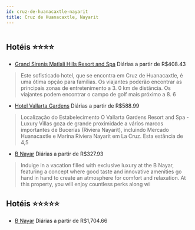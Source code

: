```yaml
---
id: cruz-de-huanacaxtle-nayarit
title: Cruz de Huanacaxtle, Nayarit
---
```


<center><img src="http://image1.urlforimages.com/Images/1519490/$Original/801266018_1067X734.JPG" alt="" /></center>


## Hotéis ⭐️⭐️⭐️⭐️

-    [Grand Sirenis Matlali Hills Resort and Spa](https://www.hurb.com/aud/https://www.hurb.com/hoteis/cruz-de-huanacaxtle/grand-sirenis-matlali-hills-resort-and-spa-JNP-JP906680?cmp=18055) Diárias a partir de R$408.43
   > Este sofisticado hotel, que se encontra em Cruz de Huanacaxtle, é uma ótima opção para famílias. Os viajantes poderão encontrar as principais zonas de entretenimento a 3. 0 km de distância. Os viajantes podem encontrar o campo de golf mais próximo a 8. 6 
-    [Hotel Vallarta Gardens](https://www.hurb.com/aud/https://www.hurb.com/hoteis/cruz-de-huanacaxtle/hotel-vallarta-gardens-JNP-JP790863?cmp=18055) Diárias a partir de R$588.99
   > Localização do Estabelecimento O Vallarta Gardens Resort and Spa - Luxury Villas goza de grande proximidade a vários marcos importantes de Bucerías (Riviera Nayarit), incluindo Mercado Huanacaxtle e Marina Riviera Nayarit em La Cruz. Esta estância de 4,5 
-    [B Nayar](https://www.hurb.com/aud/https://www.hurb.com/hoteis/cruz-de-huanacaxtle/b-nayar-JNP-JP414983?cmp=18055) Diárias a partir de R$327.93
   > Indulge in a vacation filled with exclusive luxury at the B Nayar, featuring a concept where good taste and innovative amenities go hand in hand to create an atmosphere for comfort and relaxation.  At this property, you will enjoy countless perks along wi

## Hotéis ⭐️⭐️⭐️⭐️⭐️

-    [B Nayar](https://www.hurb.com/aud/https://www.hurb.com/hoteis/cruz-de-huanacaxtle/b-nayar-JNP-JP332010?cmp=18055) Diárias a partir de R$1,704.66
   > 

